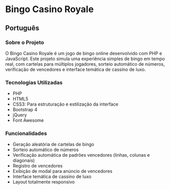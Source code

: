 # Bingo Casino Royale

## Português 

### Sobre o Projeto 

O Bingo Casino Royale é um jogo de bingo online desenvolvido com PHP e JavaScript. Este projeto simula uma experiência simples de bingo em tempo real, com cartelas para múltiplos jogadores, sorteio automático de números, verificação de vencedores e interface temática de cassino de luxo. 

### Tecnologias Utilizadas 

* PHP
* HTML5
* CSS3: Para estruturação e estilização da interface
* Bootstrap 4
* jQuery
* Font Awesome 

### Funcionalidades 

* Geração aleatória de cartelas de bingo
* Sorteio automático de números
* Verificação automática de padrões vencedores (linhas, colunas e diagonais)
* Registro de vencedores
* Exibição de modal para anúncio de vencedores
* Interface temática de cassino de luxo
* Layout totalmente responsivo

